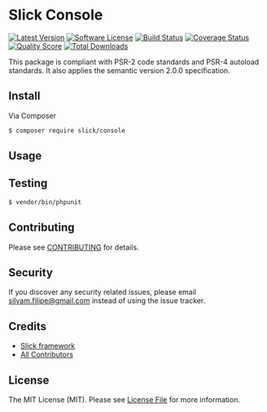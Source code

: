 # Slick Console

[![Latest Version](https://img.shields.io/github/release/slickframework/console.svg?style=flat-square)](https://github.com/slickframework/console/releases)
[![Software License](https://img.shields.io/badge/license-MIT-brightgreen.svg?style=flat-square)](LICENSE.md)
[![Build Status](https://img.shields.io/travis/slickframework/console/master.svg?style=flat-square)](https://travis-ci.org/slickframework/console)
[![Coverage Status](https://img.shields.io/scrutinizer/coverage/g/slickframework/console/master.svg?style=flat-square)](https://scrutinizer-ci.com/g/slickframework/console/code-structure?branch=master)
[![Quality Score](https://img.shields.io/scrutinizer/g/slickframework/console/master.svg?style=flat-square)](https://scrutinizer-ci.com/g/slickframework/console?branch=master)
[![Total Downloads](https://img.shields.io/packagist/dt/slick/console.svg?style=flat-square)](https://packagist.org/packages/slick/console)


This package is compliant with PSR-2 code standards and PSR-4 autoload standards.
It also applies the semantic version 2.0.0 specification.

## Install

Via Composer

``` bash
$ composer require slick/console
```

## Usage

## Testing

``` bash
$ vendor/bin/phpunit
```

## Contributing

Please see [CONTRIBUTING](CONTRIBUTING.md) for details.

## Security

If you discover any security related issues, please email silvam.filipe@gmail.com instead of using the issue tracker.

## Credits

- [Slick framework](https://github.com/slickframework)
- [All Contributors](https://github.com/slickframework/console/graphs/contributors)

## License

The MIT License (MIT). Please see [License File](LICENSE.md) for more information.